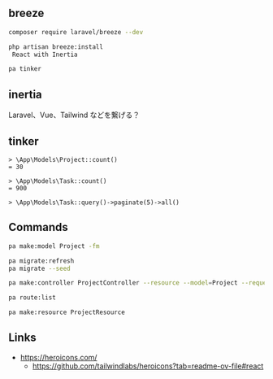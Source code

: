 ## breeze

``` sh
composer require laravel/breeze --dev

php artisan breeze:install
 React with Inertia

pa tinker
```

## inertia

Laravel、Vue、Tailwind などを繋げる？


## tinker

```
> \App\Models\Project::count()
= 30

> \App\Models\Task::count()
= 900

> \App\Models\Task::query()->paginate(5)->all()
```

## Commands

``` sh
pa make:model Project -fm

pa migrate:refresh
pa migrate --seed

pa make:controller ProjectController --resource --model=Project --requests

pa route:list

pa make:resource ProjectResource
```


## Links

- https://heroicons.com/
  - https://github.com/tailwindlabs/heroicons?tab=readme-ov-file#react
